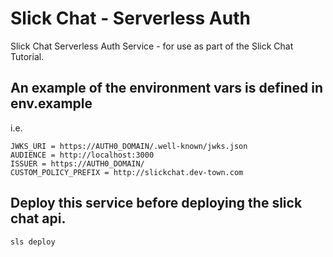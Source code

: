 # Slick Chat - Serverless Auth

Slick Chat Serverless Auth Service - for use as part of the Slick Chat Tutorial.

## An example of the environment vars is defined in env.example

i.e.
```
JWKS_URI = https://AUTH0_DOMAIN/.well-known/jwks.json
AUDIENCE = http://localhost:3000
ISSUER = https://AUTH0_DOMAIN/
CUSTOM_POLICY_PREFIX = http://slickchat.dev-town.com
```

## Deploy this service before deploying the slick chat api.
```
sls deploy
```


